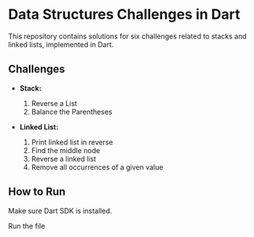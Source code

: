 # Data Structures Challenges in Dart

This repository contains solutions for six challenges related to stacks and linked lists, implemented in Dart.

## Challenges

- **Stack:**
  1. Reverse a List
  2. Balance the Parentheses

- **Linked List:**
  1. Print linked list in reverse
  2. Find the middle node
  3. Reverse a linked list
  4. Remove all occurrences of a given value

## How to Run

Make sure Dart SDK is installed.

Run the file
